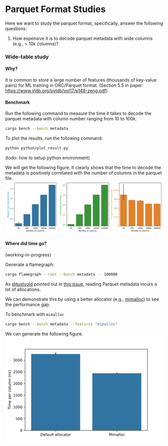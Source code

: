 # Parquet Format Studies

Here we want to study the parquet format, specifically, answer the following questions:
1. How expensive it is to decode parquet metadata with wide columns (e.g., > 10k columns)? 



### Wide-table study

#### Why?
<!-- Parquet is used in machine learning workloads to store [vector embeddings](https://huggingface.co/datasets?sort=downloads&search=embed), each vector is an array of floating numbers. -->
<!-- For a vector with 10k dimensions, we have 10k columns in the parquet schema. (This is not true: vector embeddings are stored as lists in Parquets' nested model.) -->
<!-- (personal note: I don't think this is the intended use case for parquet) -->

It is common to store a large number of features (thousands of key-value pairs) for ML training in ORC/Parquet format.
(Section 5.5 in paper: https://www.vldb.org/pvldb/vol17/p148-zeng.pdf)

#### Benchmark

Run the following command to measure the time it takes to decode the parquet metadata with column number ranging from 10 to 100k. 
```bash
cargo bench --bench metadata
```

To plot the results, run the following command:
```bash
python python/plot_result.py
```
(todo: how to setup python environment)

We will get the following figure.
It clearly shows that the time to decode the metadata is positively correlated with the number of columns in the parquet file.
![metadata](python/metadata.png)

#### Where did time go?
(working-in-progress)

Generate a flamegraph:
```bash
cargo flamegraph --root --bench metadata -- 100000
```

As [@tustvold](https://github.com/tustvold) pointed out in [this issue](https://github.com/apache/arrow-rs/issues/5775), reading Parquet metadata incurs a lot of allocations.

We can demonstrate this by using a better allocator (e.g., [mimalloc](https://github.com/purpleprotocol/mimalloc_rust)) to see the performance gap. 

To benchmark with `mimalloc`
```bash
cargo bench --bench metadata --features "mimalloc"
```

We can generate the following figure.
![allocation](python/allocation.png)

